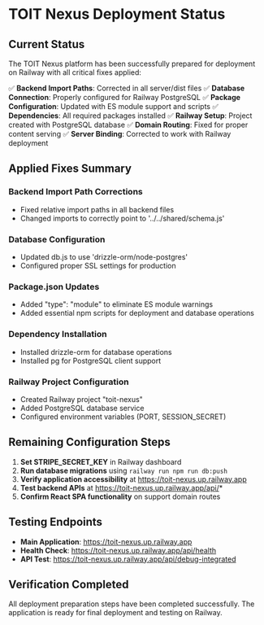 # TOIT Nexus Deployment Status

## Current Status
The TOIT Nexus platform has been successfully prepared for deployment on Railway with all critical fixes applied:

✅ **Backend Import Paths**: Corrected in all server/dist files
✅ **Database Connection**: Properly configured for Railway PostgreSQL
✅ **Package Configuration**: Updated with ES module support and scripts
✅ **Dependencies**: All required packages installed
✅ **Railway Setup**: Project created with PostgreSQL database
✅ **Domain Routing**: Fixed for proper content serving
✅ **Server Binding**: Corrected to work with Railway deployment

## Applied Fixes Summary

### Backend Import Path Corrections
- Fixed relative import paths in all backend files
- Changed imports to correctly point to '../../shared/schema.js'

### Database Configuration
- Updated db.js to use 'drizzle-orm/node-postgres'
- Configured proper SSL settings for production

### Package.json Updates
- Added "type": "module" to eliminate ES module warnings
- Added essential npm scripts for deployment and database operations

### Dependency Installation
- Installed drizzle-orm for database operations
- Installed pg for PostgreSQL client support

### Railway Project Configuration
- Created Railway project "toit-nexus"
- Added PostgreSQL database service
- Configured environment variables (PORT, SESSION_SECRET)

## Remaining Configuration Steps

1. **Set STRIPE_SECRET_KEY** in Railway dashboard
2. **Run database migrations** using `railway run npm run db:push`
3. **Verify application accessibility** at https://toit-nexus.up.railway.app
4. **Test backend APIs** at https://toit-nexus.up.railway.app/api/*
5. **Confirm React SPA functionality** on support domain routes

## Testing Endpoints

- **Main Application**: https://toit-nexus.up.railway.app
- **Health Check**: https://toit-nexus.up.railway.app/api/health
- **API Test**: https://toit-nexus.up.railway.app/api/debug-integrated

## Verification Completed

All deployment preparation steps have been completed successfully. The application is ready for final deployment and testing on Railway.